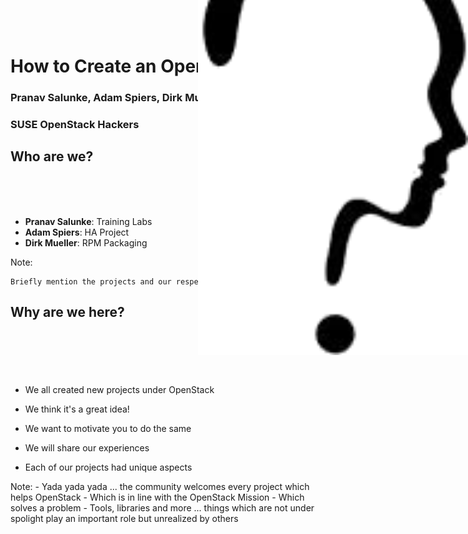 <!-- .slide: data-state="cover" id="cover-page" -->
<div class="title">
    <h1>How to Create an OpenStack Project</h1>
</div>

<div class="presenter">
    <h3 class="name">Pranav Salunke, Adam Spiers, Dirk Mueller</h3>
    <h3 class="job-title">SUSE OpenStack Hackers</h3>
</div>


<!-- .slide: data-state="normal" id="agenda" data-back-ground-transition="zoom" data-background-size="50%"  --->
## Who are we?

<img src="images/who.png" style="position: absolute;width: 45%;right: 0%;top: -3%;">
<br><br><br>

* **Pranav Salunke**: Training Labs
* **Adam Spiers**: HA Project
* **Dirk Mueller**: RPM Packaging

Note:

    Briefly mention the projects and our respective roles in the same


<!-- .slide: data-state="normal" id="agenda-why-are-we-here" data-background-transition="zoom" data-background-size="100%" data-background-image="images/Team-Creativity.jpg"  -->
## <p class="black-bg-list">Why are we here?</p>
<br><br><br><br>
*   <p class="black-bg-list">We all created new projects under OpenStack</p>
*   <p class="black-bg-list">We think it's a great idea!</p>
*   <p class="black-bg-list">We want to motivate you to do the same</p>
*   <p class="black-bg-list">We will share our experiences</p>
*   <p class="black-bg-list">Each of our projects had unique aspects</p>

Note:
    - Yada yada yada ... the community welcomes every project which helps OpenStack
    - Which is in line with the OpenStack Mission
    - Which solves a problem
    - Tools, libraries and more ... things which are not under spolight play an important role but unrealized by others
